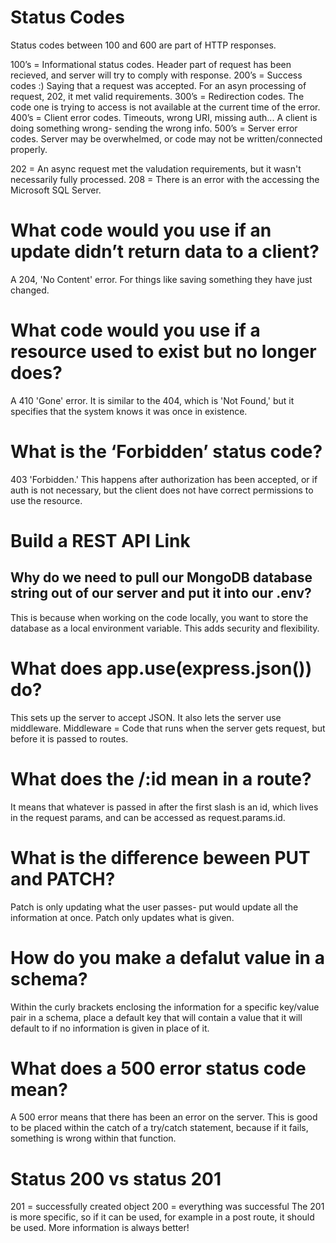 # Status Codes
Status codes between 100 and 600 are part of HTTP responses.

100’s = Informational status codes. Header part of request has been recieved, and server will try to comply with response. 200’s = Success codes :) Saying that a request was accepted. For an asyn processing of request, 202, it met valid requirements. 300’s = Redirection codes. The code one is trying to access is not available at the current time of the error. 400’s = Client error codes. Timeouts, wrong URI, missing auth... A client is doing something wrong- sending the wrong info. 500’s = Server error codes. Server may be overwhelmed, or code may not be written/connected properly.

202 = An async request met the valudation requirements, but it wasn't necessarily fully processed. 208 = There is an error with the accessing the Microsoft SQL Server.

# What code would you use if an update didn’t return data to a client?
A 204, 'No Content' error. For things like saving something they have just changed.

# What code would you use if a resource used to exist but no longer does?
A 410 'Gone' error. It is similar to the 404, which is 'Not Found,' but it specifies that the system knows it was once in existence.

# What is the ‘Forbidden’ status code?
403 'Forbidden.' This happens after authorization has been accepted, or if auth is not necessary, but the client does not have correct permissions to use the resource.

# Build a REST API Link
## Why do we need to pull our MongoDB database string out of our server and put it into our .env?
This is because when working on the code locally, you want to store the database as a local environment variable. This adds security and flexibility.

# What does app.use(express.json()) do?
This sets up the server to accept JSON. It also lets the server use middleware. Middleware = Code that runs when the server gets request, but before it is passed to routes.

# What does the /:id mean in a route?
It means that whatever is passed in after the first slash is an id, which lives in the request params, and can be accessed as request.params.id.

# What is the difference beween PUT and PATCH?
Patch is only updating what the user passes- put would update all the information at once. Patch only updates what is given.

# How do you make a defalut value in a schema?
Within the curly brackets enclosing the information for a specific key/value pair in a schema, place a default key that will contain a value that it will default to if no information is given in place of it.

# What does a 500 error status code mean?
A 500 error means that there has been an error on the server. This is good to be placed within the catch of a try/catch statement, because if it fails, something is wrong within that function.

# Status 200 vs status 201
201 = successfully created object 200 = everything was successful The 201 is more specific, so if it can be used, for example in a post route, it should be used. More information is always better!